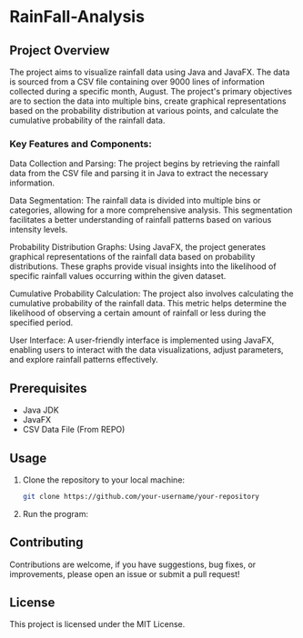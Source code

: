 # RainFall-Analysis

## Project Overview

The project aims to visualize rainfall data using Java and JavaFX. The data is sourced from a CSV file containing over 9000 lines of information collected during a specific month, August. The project's primary objectives are to section the data into multiple bins, create graphical representations based on the probability distribution at various points, and calculate the cumulative probability of the rainfall data.

### Key Features and Components:

Data Collection and Parsing: The project begins by retrieving the rainfall data from the CSV file and parsing it in Java to extract the necessary information.

Data Segmentation: The rainfall data is divided into multiple bins or categories, allowing for a more comprehensive analysis. This segmentation facilitates a better understanding of rainfall patterns based on various intensity levels.

Probability Distribution Graphs: Using JavaFX, the project generates graphical representations of the rainfall data based on probability distributions. These graphs provide visual insights into the likelihood of specific rainfall values occurring within the given dataset.

Cumulative Probability Calculation: The project also involves calculating the cumulative probability of the rainfall data. This metric helps determine the likelihood of observing a certain amount of rainfall or less during the specified period.

User Interface: A user-friendly interface is implemented using JavaFX, enabling users to interact with the data visualizations, adjust parameters, and explore rainfall patterns effectively.


## Prerequisites
- Java JDK
- JavaFX
- CSV Data File (From REPO)

## Usage
1. Clone the repository to your local machine:

   ```bash
   git clone https://github.com/your-username/your-repository
   ```
2. Run the program:

## Contributing
Contributions are welcome, if you have suggestions, bug fixes, or improvements, please open an issue or submit a pull request!

## License
This project is licensed under the MIT License.
